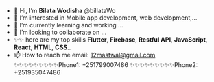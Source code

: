 - 👋 Hi, I’m **Bilata Wodisha** @billataWo 
- 👀 I’m interested in Mobile app development, web development,...
- 🌱 I’m currently learning and working ...
- 💞️ I’m looking to collaborate on ...
- ✨✨ here are my top skills **Flutter**, **Firebase**, **Restful API**, **JavaScript**, **React**, **HTML**, **CSS**..
- 📫 How to reach me email: 12mastwal@gmail.com
✨✨✨✨✨✨✨✨✨Phone1: +251799007486
✨✨✨✨✨✨✨✨✨Phone2: +251935047486
                      
<!---
billataWo/billataWo is a ✨ special ✨ repository because its `README.md` (this file) appears on your GitHub profile.
You can click the Preview link to take a look at your changes.
--->
